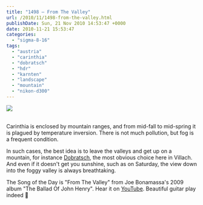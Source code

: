 ```yaml
---
title: "1498 – From The Valley"
url: /2010/11/1498-from-the-valley.html
publishDate: Sun, 21 Nov 2010 14:53:47 +0000
date: 2010-11-21 15:53:47
categories: 
  - "sigma-8-16"
tags: 
  - "austria"
  - "carinthia"
  - "dobratsch"
  - "hdr"
  - "karnten"
  - "landscape"
  - "mountain"
  - "nikon-d300"
---
```

<div class="container">
<div class="center"><a target="_blank" href="https://d25zfm9zpd7gm5.cloudfront.net/1200x1200/2010/20101120_132838_hdr_ps.jpg"><img src="https://d25zfm9zpd7gm5.cloudfront.net/0600x0600/2010/20101120_132838_hdr_ps.jpg" /></a></div>
</div>
<br />

Carinthia is enclosed by mountain ranges, and from mid-fall to mid-spring it is plagued by temperature inversion. There is not much pollution, but fog is a frequent condition.

 In such cases, the best idea is to leave the valleys and get up on a mountain, for instance <a target="_blank" href="/tag/dobratsch">Dobratsch</a>, the most obvious choice here in Villach. And even if it doesn't get you sunshine, such as on Saturday, the view down into the foggy valley is always breathtaking.

The Song of the Day is "From The Valley" from Joe Bonamassa's 2009 album "The Ballad Of John Henry". Hear it on <a target="_blank" href="http://www.youtube.com/watch?v=Tp1ILrwVgg8">YouTube</a>. Beautiful guitar play indeed 🙂

